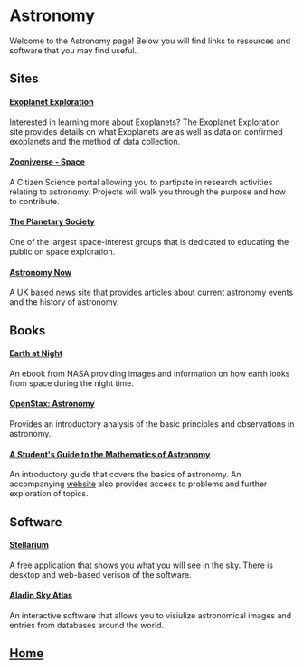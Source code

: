 # Astronomy
Welcome to the Astronomy page! Below you will find links to resources and software that you may find useful.

## Sites
#### [Exoplanet Exploration](https://exoplanets.nasa.gov/)
Interested in learning more about Exoplanets? The Exoplanet Exploration site provides details on what Exoplanets are as well as data on confirmed exoplanets and the method of data collection.

#### [Zooniverse - Space](https://www.zooniverse.org/projects?discipline=astronomy&page=1&status=live)
A Citizen Science portal allowing you to partipate in research activities relating to astronomy. Projects will walk you through the purpose and how to contribute.

#### [The Planetary Society](https://www.planetary.org/)
One of the largest space-interest groups that is dedicated to educating the public on space exploration. 

#### [Astronomy Now](https://astronomynow.com/)
A UK based news site that provides articles about current astronomy events and the history of astronomy. 

## Books
#### [Earth at Night](https://www.nasa.gov/connect/ebooks/earthatnight_detail.html)
An ebook from NASA providing images and information on how earth looks from space during the night time. 

#### [OpenStax: Astronomy](https://openstax.org/books/astronomy/pages/preface)
Provides an introductory analysis of the basic principles and observations in astronomy. 

#### [A Student's Guide to the Mathematics of Astronomy](https://www.amazon.com/Students-Guide-Mathematics-Astronomy-Guides/dp/1107610214)
An introductory guide that covers the basics of astronomy. An accompanying [website](http://www.danfleisch.com/sgmoa/) also provides access to problems and further exploration of topics. 

## Software
#### [Stellarium](http://stellarium.org/)
A free application that shows you what you will see in the sky. There is desktop and web-based verison of the software.

#### [Aladin Sky Atlas](https://aladin.u-strasbg.fr/)
An interactive software that allows you to visiulize astronomical images and entries from databases around the world.

## [Home](https://ninjachurros.github.io/fl-test/)

